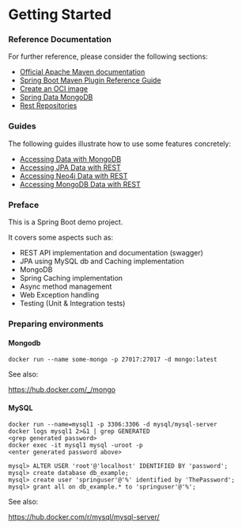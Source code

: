 # Getting Started

### Reference Documentation
For further reference, please consider the following sections:

* [Official Apache Maven documentation](https://maven.apache.org/guides/index.html)
* [Spring Boot Maven Plugin Reference Guide](https://docs.spring.io/spring-boot/docs/2.6.6/maven-plugin/reference/html/)
* [Create an OCI image](https://docs.spring.io/spring-boot/docs/2.6.6/maven-plugin/reference/html/#build-image)
* [Spring Data MongoDB](https://docs.spring.io/spring-boot/docs/2.6.6/reference/htmlsingle/#boot-features-mongodb)
* [Rest Repositories](https://docs.spring.io/spring-boot/docs/2.6.6/reference/htmlsingle/#howto-use-exposing-spring-data-repositories-rest-endpoint)

### Guides
The following guides illustrate how to use some features concretely:

* [Accessing Data with MongoDB](https://spring.io/guides/gs/accessing-data-mongodb/)
* [Accessing JPA Data with REST](https://spring.io/guides/gs/accessing-data-rest/)
* [Accessing Neo4j Data with REST](https://spring.io/guides/gs/accessing-neo4j-data-rest/)
* [Accessing MongoDB Data with REST](https://spring.io/guides/gs/accessing-mongodb-data-rest/)

### Preface

This is a Spring Boot demo project.

It covers some aspects such as:

* REST API implementation and documentation (swagger)
* JPA using MySQL db and Caching implementation
* MongoDB
* Spring Caching implementation
* Async method management
* Web Exception handling
* Testing (Unit & Integration tests)

### Preparing environments

#### Mongodb

```
docker run --name some-mongo -p 27017:27017 -d mongo:latest
```

See also:

https://hub.docker.com/_/mongo

#### MySQL

```
docker run --name=mysql1 -p 3306:3306 -d mysql/mysql-server
docker logs mysql1 2>&1 | grep GENERATED
<grep generated password>
docker exec -it mysql1 mysql -uroot -p
<enter generated password above>

mysql> ALTER USER 'root'@'localhost' IDENTIFIED BY 'password';
mysql> create database db_example;
mysql> create user 'springuser'@'%' identified by 'ThePassword';
mysql> grant all on db_example.* to 'springuser'@'%';
```

See also: 

https://hub.docker.com/r/mysql/mysql-server/

